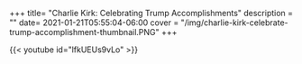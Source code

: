 +++
title= "Charlie Kirk: Celebrating Trump Accomplishments"
description = ""
date= 2021-01-21T05:55:04-06:00
cover = "/img/charlie-kirk-celebrate-trump-accomplishment-thumbnail.PNG"
+++

{{< youtube id="lfkUEUs9vLo" >}}